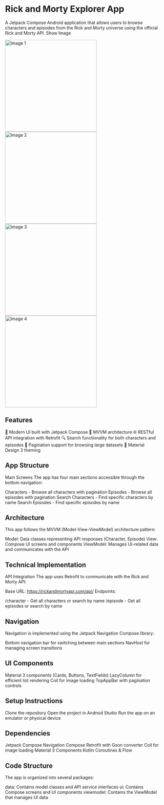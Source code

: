 # Rick and Morty Explorer App
A Jetpack Compose Android application that allows users to browse characters and episodes from the Rick and Morty universe using the official Rick and Morty API.
Show Image



<img src="https://github.com/user-attachments/assets/a7a4dbeb-b4aa-4cd9-987a-fb88a76289d6" alt="Image 1" width="300" height="auto">
<img src="https://github.com/user-attachments/assets/90115c99-e5c3-4f0b-9f3b-65dfdcda3f8d" alt="Image 2" width="300" height="auto">
<img src="https://github.com/user-attachments/assets/f98a210b-1f3a-4206-a2d4-50ccd0a62313" alt="Image 3" width="300" height="auto">
<img src="https://github.com/user-attachments/assets/ae8908d4-a070-45aa-a67a-42917063e3f7" alt="Image 4" width="300" height="auto">

## Features

📱 Modern UI built with Jetpack Compose
🧠 MVVM architecture
🌐 RESTful API integration with Retrofit
🔍 Search functionality for both characters and episodes
📄 Pagination support for browsing large datasets
🎨 Material Design 3 theming

## App Structure
Main Screens
The app has four main sections accessible through the bottom navigation:

Characters - Browse all characters with pagination
Episodes - Browse all episodes with pagination
Search Characters - Find specific characters by name
Search Episodes - Find specific episodes by name

## Architecture
This app follows the MVVM (Model-View-ViewModel) architecture pattern:

Model: Data classes representing API responses (Character, Episode)
View: Compose UI screens and components
ViewModel: Manages UI-related data and communicates with the API

## Technical Implementation
API Integration
The app uses Retrofit to communicate with the Rick and Morty API:

Base URL: https://rickandmortyapi.com/api/
Endpoints:

/character - Get all characters or search by name
/episode - Get all episodes or search by name



## Navigation
Navigation is implemented using the Jetpack Navigation Compose library:

Bottom navigation bar for switching between main sections
NavHost for managing screen transitions

## UI Components

Material 3 components (Cards, Buttons, TextFields)
LazyColumn for efficient list rendering
Coil for image loading
TopAppBar with pagination controls

## Setup Instructions

Clone the repository
Open the project in Android Studio
Run the app on an emulator or physical device

## Dependencies

Jetpack Compose
Navigation Compose
Retrofit with Gson converter
Coil for image loading
Material 3 Components
Kotlin Coroutines & Flow

## Code Structure
The app is organized into several packages:

data: Contains model classes and API service interfaces
ui: Contains Compose screens and UI components
viewmodel: Contains the ViewModel that manages UI data

